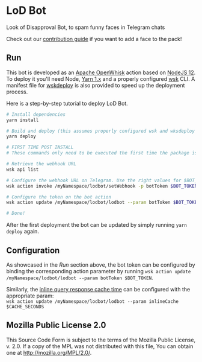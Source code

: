 # LoD Bot
Look of Disapproval Bot, to spam funny faces in Telegram chats

Check out our [contribution guide](CONTRIBUTING.md) if you want to add a face to the pack!

## Run

This bot is developed as an [Apache OpenWhisk] action based on [NodeJS 12]. To deploy it you'll need
Node, [Yarn 1.x] and a properly configured [wsk] CLI. A manifest file for [wskdeploy] is also provided
to speed up the deployment process.

Here is a step-by-step tutorial to deploy LoD Bot.


```bash
# Install dependencies
yarn install

# Build and deploy (this assumes properly configured wsk and wksdeploy commands are in the PATH)
yarn deploy

# FIRST TIME POST INSTALL
# These commands only need to be executed the first time the package is deployed.

# Retrieve the webhook URL
wsk api list

# Configure the webhook URL on Telegram. Use the right values for $BOT_TOKEN and $WEBHOOK_URL
wsk action invoke /myNamespace/lodbot/setWebhook -p botToken $BOT_TOKEN -p webhookUrl $WEBHOOK_URL

# Configure the token on the bot action
wsk action update /myNamespace/lodbot/lodbot --param botToken $BOT_TOKEN

# Done!
```

After the first deployment the bot can be updated by simply running `yarn deploy` again.

## Configuration

As showcased in the _Run_ section above, the bot token can be configured by binding
the corresponding action parameter by running `wsk action update /myNamespace/lodbot/lodbot --param botToken $BOT_TOKEN`.

Similarly, the [inline query response cache time] can be configured with the appropriate param:  
`wsk action update /myNamespace/lodbot/lodbot --param inlineCache $CACHE_SECONDS`

## Mozilla Public License 2.0
This Source Code Form is subject to the terms of the Mozilla Public
License, v. 2.0. If a copy of the MPL was not distributed with this
file, You can obtain one at http://mozilla.org/MPL/2.0/. 

[Apache Openwhisk]: https://openwhisk.apache.org/
[NodeJS 12]: https://nodejs.org/en/
[Yarn 1.x]: https://classic.yarnpkg.com/lang/en/
[wsk]: https://github.com/apache/openwhisk/blob/master/docs/cli.md
[wskdeploy]: https://github.com/apache/openwhisk-wskdeploy
[inline query response cache time]: https://core.telegram.org/bots/api#answerinlinequery